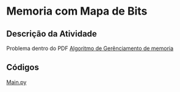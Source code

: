 # Memoria com Mapa de Bits

## Descrição da Atividade
Problema dentro do PDF [Algoritmo de Gerênciamento de memoria](https://drive.google.com/file/d/1LFYOt--_M6auJPJxfilybJHcHaz5AWIR/view)
 
## Códigos
[Main.py](https://github.com/ArthurRCastilho/Sistemas-Operacionais/tree/main/Atividades/) <br>